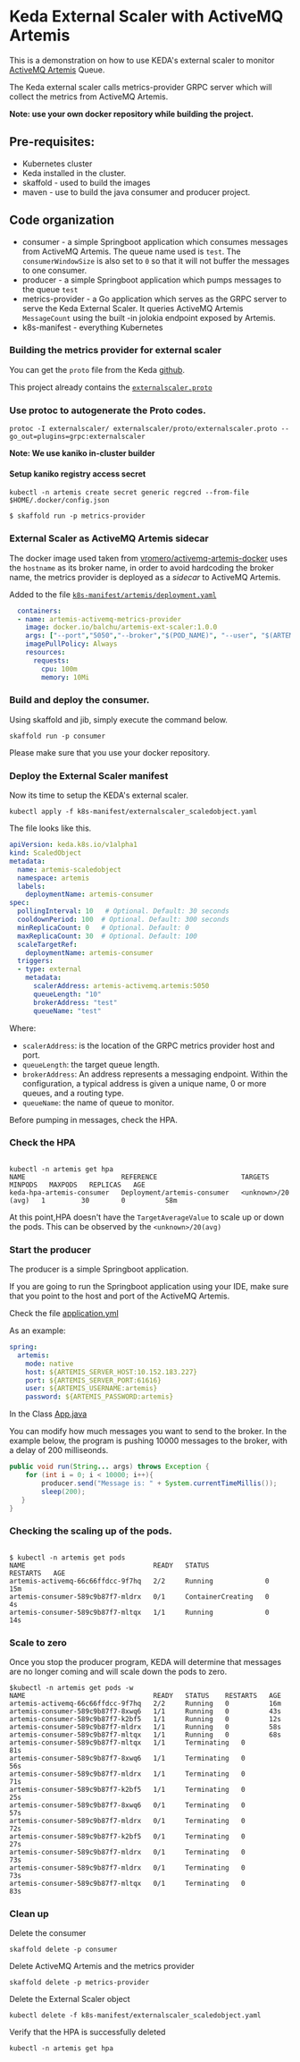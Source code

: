 # Keda External Scaler with ActiveMQ Artemis

This is a demonstration on how to use KEDA's external scaler to monitor [ActiveMQ Artemis](https://activemq.apache.org/components/artemis/) Queue.

The Keda external scaler calls metrics-provider GRPC server which will collect the metrics from ActiveMQ Artemis.

**Note: use your own docker repository while building the project.**

## Pre-requisites:

* Kubernetes cluster
* Keda installed in the cluster.
* skaffold - used to build the images
* maven - use to build the java consumer and producer project.

## Code organization

* consumer - a simple Springboot application which consumes messages from ActiveMQ Artemis.  The queue name used is `test`.  The `consumerWindowSize` is also set to `0` so that it will not buffer the messages to one consumer.
* producer - a simple Springboot application which pumps messages to the queue `test`
* metrics-provider - a Go application which serves as the GRPC server to serve the Keda External Scaler.  It queries ActiveMQ Artemis `MessageCount` using the built -in jolokia endpoint exposed by Artemis.
* k8s-manifest - everything Kubernetes
  
### Building the metrics provider for external scaler

You can get the `proto` file from the Keda [github](https://github.com/kedacore/keda/blob/master/pkg/scalers/externalscaler/externalscaler.proto).

This project already contains the [`externalscaler.proto`](metrics-provider/externalscaler/proto/externalscaler.proto)

### Use protoc to autogenerate the Proto codes.

`protoc -I externalscaler/ externalscaler/proto/externalscaler.proto --go_out=plugins=grpc:externalscaler`

**Note: We use kaniko in-cluster builder**

#### Setup kaniko registry access secret

`kubectl -n artemis create secret generic regcred --from-file $HOME/.docker/config.json`

```shell
$ skaffold run -p metrics-provider
```

### External Scaler as ActiveMQ Artemis sidecar

The docker image used taken from [vromero/activemq-artemis-docker](https://github.com/vromero/activemq-artemis-docker) uses the `hostname` as its broker name, in order to avoid hardcoding the broker name, the metrics provider is deployed as a _sidecar_ to ActiveMQ Artemis.

Added to the file [`k8s-manifest/artemis/deployment.yaml`](k8s-manifest/artemis/deployment.yaml)

```yaml
  containers:
  - name: artemis-activemq-metrics-provider
    image: docker.io/balchu/artemis-ext-scaler:1.0.0
    args: ["--port","5050","--broker","$(POD_NAME)", "--user", "$(ARTEMIS_USERNAME)","--password","${ARTEMIS_PASSWOORD)"]
    imagePullPolicy: Always
    resources:
      requests:
        cpu: 100m
        memory: 10Mi   
```            

### Build and deploy the consumer.

Using skaffold and jib, simply execute the command below.

`skaffold run -p consumer`

Please make sure that you use your docker repository.

### Deploy the External Scaler manifest

Now its time to setup the KEDA's external scaler.

`kubectl apply -f k8s-manifest/externalscaler_scaledobject.yaml`

The file looks like this.

```yaml
apiVersion: keda.k8s.io/v1alpha1
kind: ScaledObject
metadata:
  name: artemis-scaledobject
  namespace: artemis
  labels:
    deploymentName: artemis-consumer
spec:
  pollingInterval: 10   # Optional. Default: 30 seconds
  cooldownPeriod: 100  # Optional. Default: 300 seconds
  minReplicaCount: 0   # Optional. Default: 0
  maxReplicaCount: 30  # Optional. Default: 100  
  scaleTargetRef:
    deploymentName: artemis-consumer
  triggers:
  - type: external
    metadata:
      scalerAddress: artemis-activemq.artemis:5050
      queueLength: "10"
      brokerAddress: "test"
      queueName: "test"
```      

Where:
* `scalerAddress`: is the location of the GRPC metrics provider host and port.
* `queueLength`: the target queue length.
* `brokerAddress`: An address represents a messaging endpoint. Within the configuration, a typical address is given a unique name, 0 or more queues, and a routing type.
* `queueName`: the name of queue to monitor.

Before pumping in messages, check the HPA.

### Check the HPA

```shell

kubectl -n artemis get hpa
NAME                        REFERENCE                     TARGETS              MINPODS   MAXPODS   REPLICAS   AGE
keda-hpa-artemis-consumer   Deployment/artemis-consumer   <unknown>/20 (avg)   1         30        0          58m

```

At this point,HPA doesn't have the `TargetAverageValue` to scale up or down the pods.  This can be observed by the `<unknown>/20(avg)`


### Start the producer

The producer is a simple Springboot application.

If you are going to run the Springboot application using your IDE, make sure that you point to the host and port of the ActiveMQ Artemis.

Check the file [application.yml](producer/src/main/resources/application.yml)

As an example:

```yaml
spring:
  artemis:
    mode: native
    host: ${ARTEMIS_SERVER_HOST:10.152.183.227}
    port: ${ARTEMIS_SERVER_PORT:61616}
    user: ${ARTEMIS_USERNAME:artemis}
    password: ${ARTEMIS_PASSWORD:artemis}
```

In the Class [App.java](producer/src/main/java/org/bal/starter/App.java)

You can modify how much messages you want to send to the broker.  In the example below, the program is pushing 10000 messages to the broker, with a delay of 200 milliseonds.

```java
public void run(String... args) throws Exception {
	for (int i = 0; i < 10000; i++){
		producer.send("Message is: " + System.currentTimeMillis());
		sleep(200);
   }
}
```

### Checking the scaling up of the pods.

```shell

$ kubectl -n artemis get pods
NAME                                READY   STATUS              RESTARTS   AGE
artemis-activemq-66c66ffdcc-9f7hq   2/2     Running             0          15m
artemis-consumer-589c9b87f7-mldrx   0/1     ContainerCreating   0          4s
artemis-consumer-589c9b87f7-mltqx   1/1     Running             0          14s
```

### Scale to zero

Once you stop the producer program, KEDA will determine that messages are no longer coming and will scale down the pods to zero.

```shell
$kubectl -n artemis get pods -w
NAME                                READY   STATUS    RESTARTS   AGE
artemis-activemq-66c66ffdcc-9f7hq   2/2     Running   0          16m
artemis-consumer-589c9b87f7-8xwq6   1/1     Running   0          43s
artemis-consumer-589c9b87f7-k2bf5   1/1     Running   0          12s
artemis-consumer-589c9b87f7-mldrx   1/1     Running   0          58s
artemis-consumer-589c9b87f7-mltqx   1/1     Running   0          68s
artemis-consumer-589c9b87f7-mltqx   1/1     Terminating   0          81s
artemis-consumer-589c9b87f7-8xwq6   1/1     Terminating   0          56s
artemis-consumer-589c9b87f7-mldrx   1/1     Terminating   0          71s
artemis-consumer-589c9b87f7-k2bf5   1/1     Terminating   0          25s
artemis-consumer-589c9b87f7-8xwq6   0/1     Terminating   0          57s
artemis-consumer-589c9b87f7-mldrx   0/1     Terminating   0          72s
artemis-consumer-589c9b87f7-k2bf5   0/1     Terminating   0          27s
artemis-consumer-589c9b87f7-mldrx   0/1     Terminating   0          73s
artemis-consumer-589c9b87f7-mldrx   0/1     Terminating   0          73s
artemis-consumer-589c9b87f7-mltqx   0/1     Terminating   0          83s

```

### Clean up

Delete the consumer

`skaffold delete -p consumer `

Delete ActiveMQ Artemis and the metrics provider

`skaffold delete -p metrics-provider`

Delete the External Scaler object

`kubectl delete -f k8s-manifest/externalscaler_scaledobject.yaml`

Verify that the HPA is successfully deleted

`kubectl -n artemis get hpa`